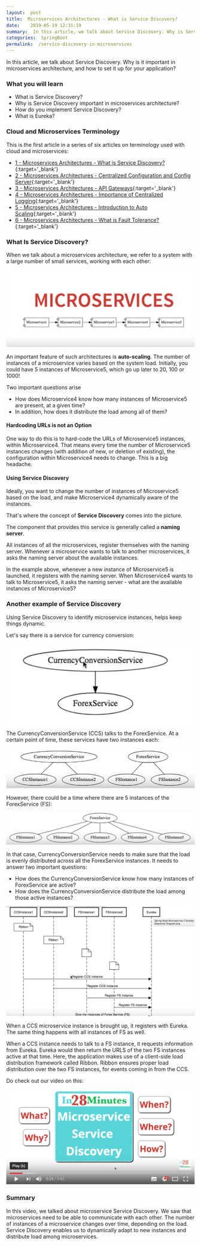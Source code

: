 ```yaml
---
layout:  post
title:  Microservices Architectures - What is Service Discovery?
date:    2019-05-19 12:31:19
summary:  In this article, we talk about Service Discovery. Why is Service Discovery important in microservices architecture, and how to set it up for your application.
categories:  SpringBoot
permalink:  /service-discovery-in-microservices
---
```


In this article, we talk about Service Discovery. Why is it important in microservices architecture, and how to set it up for your application?

### What you will learn
- What is Service Discovery?
- Why is Service Discovery important in microservices architecture?
- How do you implement Service Discovery?
- What is Eureka?

### Cloud and Microservices Terminology

This is the first article in a series of six articles on terminology used with cloud and microservices:
- [1 - Microservices Architectures - What is Service Discovery?](/service-discovery-in-microservices){:target='_blank'}
- [2 - Microservices Architectures - Centralized Configuration and Config Server](/introduction-to-centralized-configuration-with-spring-cloud-config-server){:target='_blank'}
- [3 - Microservices Architectures - API Gateways](/introduction-to-api-gateways-with-microservices){:target='_blank'}
- [4 - Microservices Architectures - Importance of Centralized Logging](/introduction-to-centralized-logging-with-microservices){:target='_blank'}
- [5 - Microservices Architectures - Introduction to Auto Scaling](/introduction-to-auto-scaling-or-dynamic-scaling-in-cloud){:target='_blank'}
- [6 - Microservices Architectures - What is Fault Tolerance?](/fault-tolerance-in-microservices){:target='_blank'}

### What Is Service Discovery?

When we talk about a microservices architecture, we refer to a system with a large number of small services, working with each other:

![image info](/images/Capture-051-02.png)

An important feature of such architectures is **auto-scaling**. The number of instances of a microservice varies based on the system load. Initially, you could have 5 instances of Microservice5, which go up later to 20, 100 or 1000!  

Two important questions arise
- How does Microservice4 know how many instances of Microservice5 are present, at a given time? 
- In addition, how does it distribute the load among all of them?

#### Hardcoding URLs is not an Option

One way to do this is to hard-code the URLs of Microservice5 instances, within Microservice4. That means every time the number of Microservice5 instances changes (with addition of new, or deletion of existing), the configuration within Microservice4 needs to change. This is a big headache.

#### Using Service Discovery

Ideally, you want to change the number of instances of Microservice5 based on the load, and make Microservice4 dynamically aware of the instances. 

That's where the concept of **Service Discovery** comes into the picture. 

The component that provides this service is generally called a **naming server**. 

All instances of all the microservices, register themselves with the naming server. Whenever a microservice wants to talk to another microservices, it asks the naming server about the available instances.

In the example above, whenever a new instance of Microservice5 is launched, it registers with the naming server. When Microservice4 wants to talk to Microservice5, it asks the naming server - what are the available instances of Microservice5?


### Another example of Service Discovery

Using Service Discovery to identify microservice instances, helps keep things dynamic. 

Let's say there is a service for currency conversion:

![image info](/images/Capture-051-03.png)

The CurrencyConversionService (CCS) talks to the ForexService. At a certain point of time, these services have two instances each: 

![image info](/images/Capture-051-04.png)   

However, there could be a time where there are 5 instances of the ForexService (FS): 

![image info](/images/Capture-051-05.png)

In that case, CurrencyConversionService needs to make sure that the load is evenly distributed across all the ForexService instances. It needs to answer two important questions:

* How does the CurrencyConversionService know how many instances of ForexService are active?
* How does the CurrencyConversionService distribute the load among those active instances?

![image info](/images/Capture-051-06.png)

When a CCS microservice instance is brought up, it registers with Eureka. The same thing happens with all instances of FS as well. 

When a CCS instance needs to talk to a FS instance, it requests information from Eureka. Eureka would then return the URLS of the two FS instances active at that time. Here, the application makes use of a client-side load distribution framework called Ribbon. Ribbon ensures proper load distribution over the two FS instances, for events coming in from the CCS.

Do check out our video on this:

[![image info](/images/Capture-051-01.png)](https://www.youtube.com/watch?v=T36Usw_QbP0)

### Summary

In this video, we talked about microservice Service Discovery. We saw that microservices need to be able to communicate with each other. The number of instances of a microservice changes over time, depending on the load. Service Discovery enables us to dynamically adapt to new instances and distribute load among microservices.

